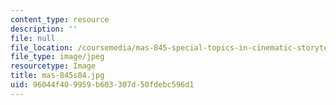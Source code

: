 ```yaml
---
content_type: resource
description: ''
file: null
file_location: /coursemedia/mas-845-special-topics-in-cinematic-storytelling-spring-2004/96044f409959b603307d50fdebc596d1_mas-845s04.jpg
file_type: image/jpeg
resourcetype: Image
title: mas-845s04.jpg
uid: 96044f40-9959-b603-307d-50fdebc596d1
---
```

